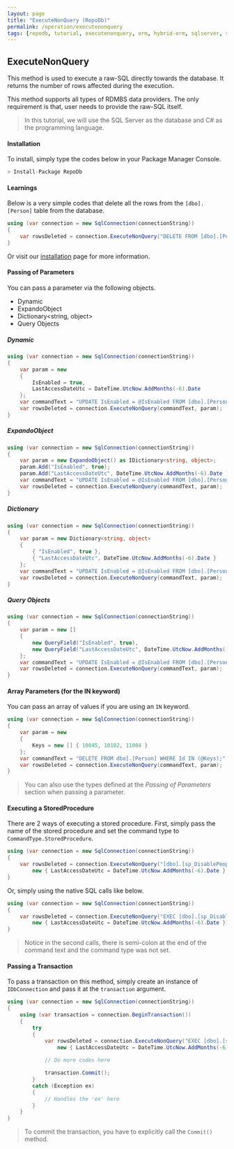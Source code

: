 ```yaml
---
layout: page
title: "ExecuteNonQuery (RepoDb)"
permalink: /operation/executenonquery
tags: [repodb, tutorial, executenonquery, orm, hybrid-orm, sqlserver, sqlite, mysql, postgresql]
---
```


## ExecuteNonQuery

This method is used to execute a raw-SQL directly towards the database. It returns the number of rows affected during the execution.

This method supports all types of RDMBS data providers. The only requirement is that, user needs to provide the raw-SQL itself.

> In this tutorial, we will use the SQL Server as the database and C# as the programming language.

#### Installation

To install, simply type the codes below in your Package Manager Console.

```csharp
> Install-Package RepoDb
```

#### Learnings

Below is a very simple codes that delete all the rows from the `[dbo].[Person]` table from the database.

```csharp
using (var connection = new SqlConnection(connectionString))
{
	var rowsDeleted = connection.ExecuteNonQuery("DELETE FROM [dbo].[Person];");
}
```

Or visit our [installation](/tutorials/installation) page for more information.

#### Passing of Parameters

You can pass a parameter via the following objects.
- Dynamic
- ExpandoObject
- Dictionary<string, object>
- Query Objects

##### Dynamic

```csharp
using (var connection = new SqlConnection(connectionString))
{
	var param = new
	{
		IsEnabled = true,
		LastAccessDateUtc = DateTime.UtcNow.AddMonths(-6).Date 
	};
	var commandText = "UPDATE IsEnabled = @IsEnabled FROM [dbo].[Person] WHERE ([LastAccessDateUtc] = @LastAccessDateUtc);";
	var rowsDeleted = connection.ExecuteNonQuery(commandText, param);
}
```

##### ExpandoObject

```csharp
using (var connection = new SqlConnection(connectionString))
{
	var param = new ExpandoObject() as IDictionary<string, object>;
	param.Add("IsEnabled", true);
	param.Add("LastAccessDateUtc", DateTime.UtcNow.AddMonths(-6).Date );
	var commandText = "UPDATE IsEnabled = @IsEnabled FROM [dbo].[Person] WHERE ([LastAccessDateUtc] = @LastAccessDateUtc);";
	var rowsDeleted = connection.ExecuteNonQuery(commandText, param);
}
```

##### Dictionary

```csharp
using (var connection = new SqlConnection(connectionString))
{
	var param = new Dictionary<string, object>
	{
		{ "IsEnabled", true },
		{ "LastAccessDateUtc", DateTime.UtcNow.AddMonths(-6).Date }
	};
	var commandText = "UPDATE IsEnabled = @IsEnabled FROM [dbo].[Person] WHERE ([LastAccessDateUtc] = @LastAccessDateUtc);";
	var rowsDeleted = connection.ExecuteNonQuery(commandText, param);
}
```

##### Query Objects

```csharp
using (var connection = new SqlConnection(connectionString))
{
	var param = new []
	{
		new QueryField("IsEnabled", true),
		new QueryField("LastAccessDateUtc", DateTime.UtcNow.AddMonths(-6).Date)
	};
	var commandText = "UPDATE IsEnabled = @IsEnabled FROM [dbo].[Person] WHERE ([LastAccessDateUtc] = @LastAccessDateUtc);";
	var rowsDeleted = connection.ExecuteNonQuery(commandText, param);
}
```

#### Array Parameters (for the IN keyword)

You can pass an array of values if you are using an `IN` keyword.

```csharp
using (var connection = new SqlConnection(connectionString))
{
	var param = new
	{
		Keys = new [] { 10045, 10102, 11004 }
	};
	var commandText = "DELETE FROM dbo].[Person] WHERE Id IN (@Keys);";
	var rowsDeleted = connection.ExecuteNonQuery(commandText, param);
}
```

> You can also use the types defined at the *Passing of Parameters* section when passing a parameter.

#### Executing a StoredProcedure

There are 2 ways of executing a stored procedure. First, simply pass the name of the stored procedure and set the command type to `CommandType.StoredProcedure`.

```csharp
using (var connection = new SqlConnection(connectionString))
{
	var rowsDeleted = connection.ExecuteNonQuery("[dbo].[sp_DisablePeopleState](@LastAccessDateUtc);",
		new { LastAccessDateUtc = DateTime.UtcNow.AddMonths(-6).Date }, commandType: CommandType.StoredProcedure);
}
```

Or, simply using the native SQL calls like below.

```csharp
using (var connection = new SqlConnection(connectionString))
{
	var rowsDeleted = connection.ExecuteNonQuery("EXEC [dbo].[sp_DisablePeopleState](@LastAccessDateUtc);",
		new { LastAccessDateUtc = DateTime.UtcNow.AddMonths(-6).Date });
}
```

> Notice in the second calls, there is semi-colon at the end of the command text and the command type was not set.

#### Passing a Transaction

To pass a transaction on this method, simply create an instance of `IDbConnection` and pass it at the `transaction` argument.

```csharp
using (var connection = new SqlConnection(connectionString))
{
	using (var transaction = connection.BeginTransaction())
	{
		try
		{
			var rowsDeleted = connection.ExecuteNonQuery("EXEC [dbo].[sp_DisablePeopleState](@LastAccessDateUtc);",
				new { LastAccessDateUtc = DateTime.UtcNow.AddMonths(-6).Date }, transaction: transaction);
			
			// Do more codes here

			transaction.Commit();
		}
		catch (Exception ex)
		{
			// Handles the 'ex' here
		}
	}
}
```

> To commit the transaction, you have to explicitly call the `Commit()` method.


